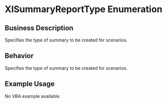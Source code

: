 # XlSummaryReportType Enumeration

## Business Description
Specifies the type of summary to be created for scenarios.

## Behavior
Specifies the type of summary to be created for scenarios.

## Example Usage
No VBA example available.